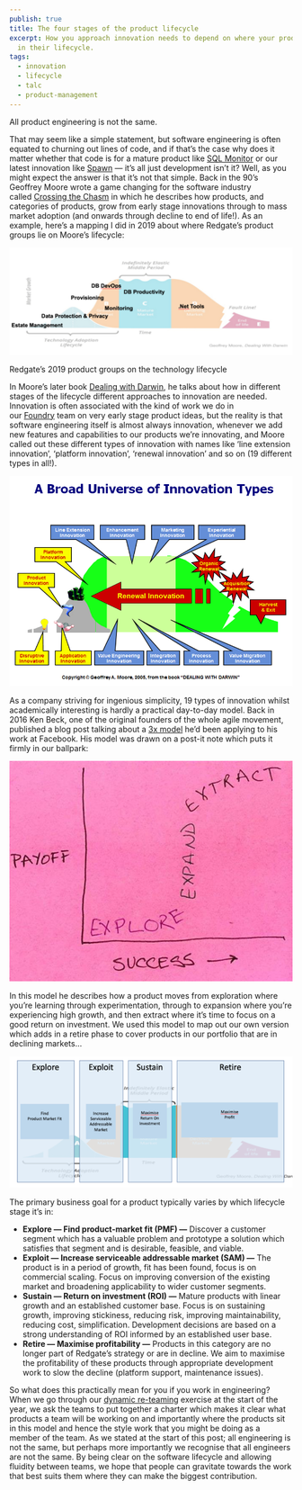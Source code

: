 ```yaml
---
publish: true
title: The four stages of the product lifecycle
excerpt: How you approach innovation needs to depend on where your products are
  in their lifecycle.
tags:
  - innovation
  - lifecycle
  - talc
  - product-management
---
```



All product engineering is not the same.

That may seem like a simple statement, but software engineering is often equated to churning out lines of code, and if that’s the case why does it matter whether that code is for a mature product like [SQL Monitor](https://www.red-gate.com/products/dba/sql-monitor/) or our latest innovation like [Spawn](https://spawn.cc/) — it’s all just development isn’t it? Well, as you might expect the answer is that it’s not that simple. Back in the 90’s Geoffrey Moore wrote a game changing for the software industry called [Crossing the Chasm](https://www.amazon.co.uk/Crossing-Chasm-3rd-Disruptive-Mainstream/dp/0062292986/ref=asc_df_0062292986/?tag=googshopuk-21&linkCode=df0&hvadid=310843183616&hvpos=&hvnetw=g&hvrand=8085158987323133029&hvpone=&hvptwo=&hvqmt=&hvdev=c&hvdvcmdl=&hvlocint=&hvlocphy=1006598&hvtargid=pla-464512051164&psc=1&th=1&psc=1) in which he describes how products, and categories of products, grow from early stage innovations through to mass market adoption (and onwards through decline to end of life!). As an example, here’s a mapping I did in 2019 about where Redgate’s product groups lie on Moore’s lifecycle:

![The technology adoption lifecycle.png](../assets/images/The%20technology%20adoption%20lifecycle.png)

Redgate’s 2019 product groups on the technology lifecycle

In Moore’s later book [Dealing with Darwin](https://www.amazon.co.uk/Dealing-Darwin-Companies-Innovate-Evolution/dp/1841127175/ref=sr_1_1?adgrpid=102902572799&dchild=1&gclid=CjwKCAjw_NX7BRA1EiwA2dpg0vwRFx3ctrU81z4ERQ-jpCwJsaihlLO1VoZSAUTscwMv5D8Q1QvWiRoCefwQAvD_BwE&hvadid=445963435392&hvdev=c&hvlocphy=1006598&hvnetw=g&hvqmt=e&hvrand=13137350016550672658&hvtargid=kwd-297832163682&hydadcr=24405_1748889&keywords=dealing+with+darwin&qid=1601542024&sr=8-1&tag=googhydr-21), he talks about how in different stages of the lifecycle different approaches to innovation are needed. Innovation is often associated with the kind of work we do in our [Foundry](https://www.redgatefoundry.com/) team on very early stage product ideas, but the reality is that software engineering itself is almost always innovation, whenever we add new features and capabilities to our products we’re innovating, and Moore called out these different types of innovation with names like ‘line extension innovation’, ‘platform innovation’, ‘renewal innovation’ and so on (19 different types in all!).

![Geoffrey Moore innovation types.png](../assets/images/Geoffrey%20Moore%20innovation%20types.png)

As a company striving for ingenious simplicity, 19 types of innovation whilst academically interesting is hardly a practical day-to-day model. Back in 2016 Ken Beck, one of the original founders of the whole agile movement, published a blog post talking about a [3x model](https://medium.com/@kentbeck_7670/the-product-development-triathlon-6464e2763c46) he’d been applying to his work at Facebook. His model was drawn on a post-it note which puts it firmly in our ballpark:

![Kent Beck postit.png](../assets/images/Kent%20Beck%20postit.png)

In this model he describes how a product moves from exploration where you’re learning through experimentation, through to expansion where you’re experiencing high growth, and then extract where it’s time to focus on a good return on investment. We used this model to map out our own version which adds in a retire phase to cover products in our portfolio that are in declining markets…

![Explore exploit sustain retire.png](../assets/images/Explore%20exploit%20sustain%20retire.png)

The primary business goal for a product typically varies by which lifecycle stage it’s in:

-   **Explore — Find product-market fit (PMF) —** Discover a customer segment which has a valuable problem and prototype a solution which satisfies that segment and is desirable, feasible, and viable.
-   **Exploit — Increase serviceable addressable market (SAM) —** The product is in a period of growth, fit has been found, focus is on commercial scaling. Focus on improving conversion of the existing market and broadening applicability to wider customer segments.
-   **Sustain — Return on investment (ROI) —** Mature products with linear growth and an established customer base. Focus is on sustaining growth, improving stickiness, reducing risk, improving maintainability, reducing cost, simplification. Development decisions are based on a strong understanding of ROI informed by an established user base.
-   **Retire — Maximise profitability —** Products in this category are no longer part of Redgate’s strategy or are in decline. We aim to maximise the profitability of these products through appropriate development work to slow the decline (platform support, maintenance issues).

So what does this practically mean for you if you work in engineering? When we go through our [dynamic re-teaming](https://medium.com/ingeniouslysimple/team-self-selection-without-the-anxiety-be5a1478c484) exercise at the start of the year, we ask the teams to put together a charter which makes it clear what products a team will be working on and importantly where the products sit in this model and hence the style work that you might be doing as a member of the team. As we stated at the start of this post; all engineering is not the same, but perhaps more importantly we recognise that all engineers are not the same. By being clear on the software lifecycle and allowing fluidity between teams, we hope that people can gravitate towards the work that best suits them where they can make the biggest contribution.

    